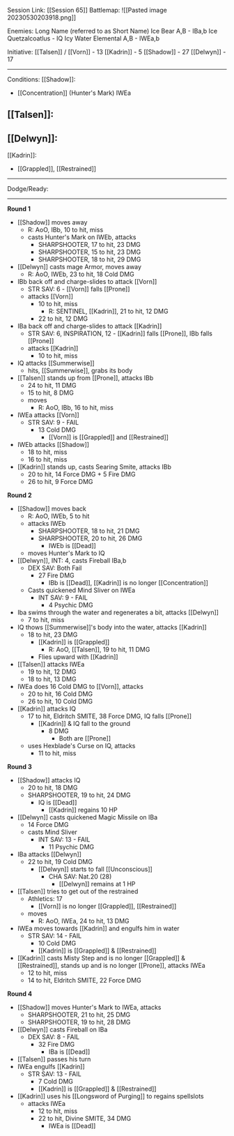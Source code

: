 Session Link:
[[Session 65]]
Battlemap:
![[Pasted image 20230530203918.png]]

Enemies:
Long Name (referred to as Short Name)
Ice Bear A,B - IBa,b
Ice Quetzalcoatlus - IQ
Icy Water Elemental A,B - IWEa,b

Initiative:
[[Talsen]] / [[Vorn]] - 13
[[Kadrin]] - 5
[[Shadow]] - 27
[[Delwyn]] - 17

---
Conditions:
[[Shadow]]:
- [[Concentration]] (Hunter's Mark) IWEa

[[Talsen]]:
- 

[[Delwyn]]:
- 

[[Kadrin]]:
- [[Grappled]], [[Restrained]]
---
Dodge/Ready:

---
**Round 1**
- [[Shadow]] moves away
	- R: AoO, IBb, 10 to hit, miss
	- casts Hunter's Mark on IWEb, attacks
		- SHARPSHOOTER, 17 to hit, 23 DMG
		- SHARPSHOOTER, 15 to hit, 23 DMG
		- SHARPSHOOTER, 18 to hit, 29 DMG
- [[Delwyn]] casts mage Armor, moves away
	- R: AoO, IWEb, 23 to hit, 18 Cold DMG
- IBb back off and charge-slides to attack [[Vorn]]
	- STR SAV: 6 - [[Vorn]] falls [[Prone]]
	- attacks [[Vorn]]
		- 10 to hit, miss
			- R: SENTINEL, [[Kadrin]], 21 to hit, 12 DMG
		- 22 to hit, 12 DMG
- IBa back off and charge-slides to attack [[Kadrin]]
	- STR SAV: 6, INSPIRATION, 12 - [[Kadrin]] falls [[Prone]], IBb falls [[Prone]]
	- attacks [[Kadrin]]
		- 10 to hit, miss
- IQ attacks [[Summerwise]]
	- hits, [[Summerwise]], grabs its body
- [[Talsen]] stands up from [[Prone]], attacks IBb
	- 24 to hit, 11 DMG
	- 15 to hit, 8 DMG
	- moves
		- R: AoO, IBb, 16 to hit, miss
- IWEa attacks [[Vorn]]
	- STR SAV: 9 - FAIL
		- 13 Cold DMG
			- [[Vorn]] is [[Grappled]] and [[Restrained]]
- IWEb attacks [[Shadow]]
	- 18 to hit, miss
	- 16 to hit, miss
- [[Kadrin]] stands up, casts Searing Smite, attacks IBb
	- 20 to hit, 14 Force DMG + 5 Fire DMG
	- 26 to hit, 9 Force DMG

**Round 2**
- [[Shadow]] moves back
	- R: AoO, IWEb, 5 to hit
	- attacks IWEb
		- SHARPSHOOTER, 18 to hit, 21 DMG
		- SHARPSHOOTER, 20 to hit, 26 DMG
			- IWEb is [[Dead]]
	- moves Hunter's Mark to IQ
- [[Delwyn]], INT: 4, casts Fireball IBa,b
	- DEX SAV: Both Fail
		- 27 Fire DMG
			- IBb is [[Dead]], [[Kadrin]] is no longer [[Concentration]]
	- Casts quickened Mind Sliver on IWEa
		- INT SAV: 9 - FAIL
			- 4 Psychic DMG
- Iba swims through the water and regenerates a bit, attacks [[Delwyn]]
	- 7 to hit, miss
- IQ thows [[Summerwise]]'s body into the water, attacks [[Kadrin]]
	- 18 to hit, 23 DMG
		- [[Kadrin]] is [[Grappled]]
			- R: AoO, [[Talsen]], 19 to hit, 11 DMG
		- Flies upward with [[Kadrin]]
- [[Talsen]] attacks IWEa
	- 19 to hit, 12 DMG
	- 18 to hit, 13 DMG
- IWEa does 16 Cold DMG to [[Vorn]], attacks
	- 20 to hit, 16 Cold DMG
	- 26 to hit, 10 Cold DMG
- [[Kadrin]] attacks IQ
	- 17 to hit, Eldritch SMITE, 38 Force DMG, IQ falls [[Prone]]
		- [[Kadrin]] & IQ fall to the ground
			- 8 DMG
				- Both are [[Prone]]
	- uses Hexblade's Curse  on IQ, attacks
		- 11 to hit, miss

**Round 3**
- [[Shadow]] attacks IQ
	- 20 to hit, 18 DMG
	- SHARPSHOOTER, 19 to hit, 24 DMG
		- IQ is [[Dead]]
			- [[Kadrin]] regains 10 HP
- [[Delwyn]] casts quickened Magic Missile on IBa
	- 14 Force DMG
	- casts Mind Sliver
		- INT SAV: 13 - FAIL
			- 11 Psychic DMG
- IBa attacks [[Delwyn]]
	- 22 to hit, 19 Cold DMG
		- [[Delwyn]] starts to fall [[Unconscious]]
			- CHA SAV: Nat.20 (28)
				- [[Delwyn]] remains at 1 HP
- [[Talsen]] tries to get out of the restrained
	- Athletics: 17
		- [[Vorn]] is no longer [[Grappled]], [[Restrained]]
	- moves
		- R: AoO, IWEa, 24 to hit, 13 DMG
- IWEa moves towards [[Kadrin]] and engulfs him in water
	- STR SAV: 14 - FAIL
		- 10 Cold DMG
		- [[Kadrin]] is [[Grappled]] & [[Restrained]]
- [[Kadrin]] casts Misty Step and is no longer [[Grappled]] & [[Restrained]], stands up and is no longer [[Prone]], attacks IWEa
	- 12 to hit, miss
	- 14 to hit, Eldritch SMITE, 22 Force DMG

**Round 4**
- [[Shadow]] moves Hunter's Mark to IWEa, attacks
	- SHARPSHOOTER, 21 to hit, 25 DMG
	- SHARPSHOOTER, 19 to hit, 28 DMG
- [[Delwyn]] casts Fireball on IBa
	- DEX SAV: 8 - FAIL
		- 32 Fire DMG
			- IBa is [[Dead]]
- [[Talsen]] passes his turn
- IWEa engulfs [[Kadrin]]
	- STR SAV: 13 - FAIL
		- 7 Cold DMG
		- [[Kadrin]] is [[Grappled]] & [[Restrained]]
- [[Kadrin]] uses his [[Longsword of Purging]] to regains spellslots
	- attacks IWEa
		- 12 to hit, miss
		- 22 to hit, Divine SMITE, 34 DMG
			- IWEa is [[Dead]]
